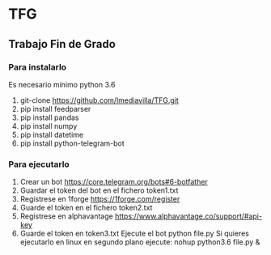 # TFG
## Trabajo Fin de Grado
### Para instalarlo
Es necesario mínimo python 3.6
1. git-clone https://github.com/lmediavilla/TFG.git
2. pip install feedparser
3. pip install pandas
4. pip install numpy
5. pip install datetime
 6. pip install python-telegram-bot

### Para ejecutarlo
1. Crear un bot https://core.telegram.org/bots#6-botfather
2. Guardar el token del bot en el fichero token1.txt
3. Registrese en 1forge https://1forge.com/register
4. Guarde el token en el fichero token2.txt
5. Registrese en alphavantage https://www.alphavantage.co/support/#api-key
6. Guarde el token en token3.txt
Ejecute el bot
python file.py
Si quieres ejecutarlo en linux en segundo plano ejecute:
nohup python3.6 file.py &
